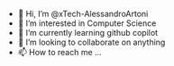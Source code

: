- 👋 Hi, I’m @xTech-AlessandroArtoni
- 👀 I’m interested in Computer Science
- 🌱 I’m currently learning github copilot
- 💞️ I’m looking to collaborate on anything
- 📫 How to reach me ...

<!---
xTech-AlessandroArtoni/xTech-AlessandroArtoni is a ✨ special ✨ repository because its `README.md` (this file) appears on your GitHub profile.
You can click the Preview link to take a look at your changes.
--->
